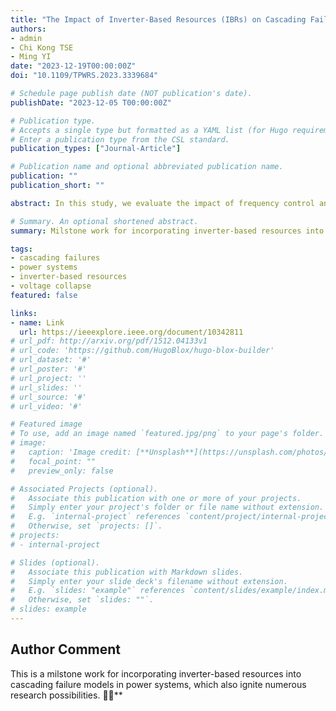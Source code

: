 ```yaml
---
title: "The Impact of Inverter-Based Resources (IBRs) on Cascading Failures in Power Systems"
authors:
- admin
- Chi Kong TSE
- Ming YI
date: "2023-12-19T00:00:00Z"
doi: "10.1109/TPWRS.2023.3339684"

# Schedule page publish date (NOT publication's date).
publishDate: "2023-12-05 T00:00:00Z"

# Publication type.
# Accepts a single type but formatted as a YAML list (for Hugo requirements).
# Enter a publication type from the CSL standard.
publication_types: ["Journal-Article"]

# Publication name and optional abbreviated publication name.
publication: ""
publication_short: ""

abstract: In this study, we evaluate the impact of frequency control and the penetration of inverter-based resources (IBRs) on cascading failures in power systems. The modeling of controllers for IBRs requires obtaining realistic state information during cascading failure processes. However, cascading failure events can alter system topologies and the power flow Jacobian, leading to unsolvable power flow even when an equilibrium point exists. To address this, we propose a model that tracks the steady-state voltage profiles across successive cascade generations. This model enables the incorporation of droop controllers for IBRs into the cascading failure model. Additionally, it allows for capturing the effects of the interaction between local primary frequency control and system-level frequency control on cascading failures. Numerical experiments conducted on the IEEE 118- and 300-bus systems demonstrate the effectiveness of increasing primary frequency control reserve in mitigating power outages. However, increasing the droop control coefficients, which aim to enhance system robustness, results in larger power outage sizes.

# Summary. An optional shortened abstract.
summary: Milstone work for incorporating inverter-based resources into cascading failure models in power systems.

tags:
- cascading failures
- power systems
- inverter-based resources
- voltage collapse
featured: false

links:
- name: Link
  url: https://ieeexplore.ieee.org/document/10342811
# url_pdf: http://arxiv.org/pdf/1512.04133v1
# url_code: 'https://github.com/HugoBlox/hugo-blox-builder'
# url_dataset: '#'
# url_poster: '#'
# url_project: ''
# url_slides: ''
# url_source: '#'
# url_video: '#'

# Featured image
# To use, add an image named `featured.jpg/png` to your page's folder. 
# image:
#   caption: 'Image credit: [**Unsplash**](https://unsplash.com/photos/s9CC2SKySJM)'
#   focal_point: ""
#   preview_only: false

# Associated Projects (optional).
#   Associate this publication with one or more of your projects.
#   Simply enter your project's folder or file name without extension.
#   E.g. `internal-project` references `content/project/internal-project/index.md`.
#   Otherwise, set `projects: []`.
# projects:
# - internal-project

# Slides (optional).
#   Associate this publication with Markdown slides.
#   Simply enter your slide deck's filename without extension.
#   E.g. `slides: "example"` references `content/slides/example/index.md`.
#   Otherwise, set `slides: ""`.
# slides: example
---
```


<!-- {{% callout note %}}
Create your slides in Markdown - click the *Slides* button to check out the example.
{{% /callout %}} -->

<!-- Add the publication's **full text** or **supplementary notes** here. You can use rich formatting such as including [code, math, and images](https://docs.hugoblox.com/content/writing-markdown-latex/). -->

## Author Comment

This is a milstone work for incorporating inverter-based resources into cascading failure models in power systems, which also ignite numerous research possibilities. 🦄✨**